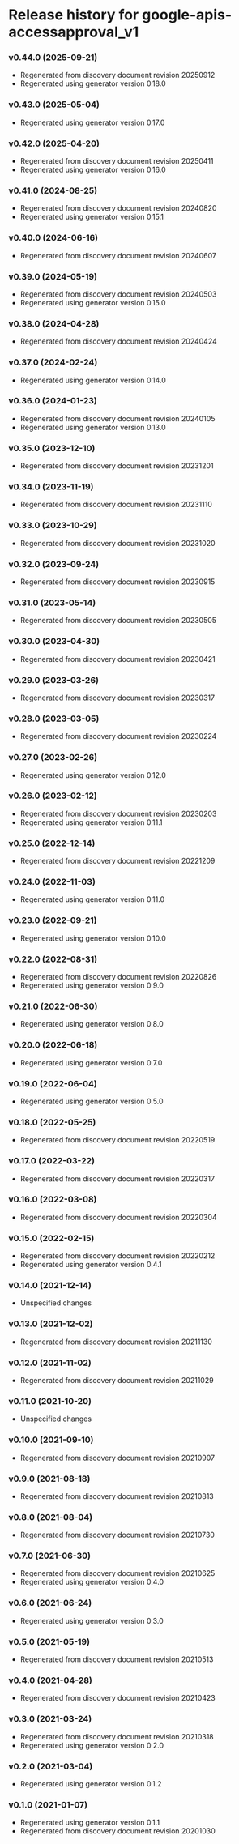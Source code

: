 # Release history for google-apis-accessapproval_v1

### v0.44.0 (2025-09-21)

* Regenerated from discovery document revision 20250912
* Regenerated using generator version 0.18.0

### v0.43.0 (2025-05-04)

* Regenerated using generator version 0.17.0

### v0.42.0 (2025-04-20)

* Regenerated from discovery document revision 20250411
* Regenerated using generator version 0.16.0

### v0.41.0 (2024-08-25)

* Regenerated from discovery document revision 20240820
* Regenerated using generator version 0.15.1

### v0.40.0 (2024-06-16)

* Regenerated from discovery document revision 20240607

### v0.39.0 (2024-05-19)

* Regenerated from discovery document revision 20240503
* Regenerated using generator version 0.15.0

### v0.38.0 (2024-04-28)

* Regenerated from discovery document revision 20240424

### v0.37.0 (2024-02-24)

* Regenerated using generator version 0.14.0

### v0.36.0 (2024-01-23)

* Regenerated from discovery document revision 20240105
* Regenerated using generator version 0.13.0

### v0.35.0 (2023-12-10)

* Regenerated from discovery document revision 20231201

### v0.34.0 (2023-11-19)

* Regenerated from discovery document revision 20231110

### v0.33.0 (2023-10-29)

* Regenerated from discovery document revision 20231020

### v0.32.0 (2023-09-24)

* Regenerated from discovery document revision 20230915

### v0.31.0 (2023-05-14)

* Regenerated from discovery document revision 20230505

### v0.30.0 (2023-04-30)

* Regenerated from discovery document revision 20230421

### v0.29.0 (2023-03-26)

* Regenerated from discovery document revision 20230317

### v0.28.0 (2023-03-05)

* Regenerated from discovery document revision 20230224

### v0.27.0 (2023-02-26)

* Regenerated using generator version 0.12.0

### v0.26.0 (2023-02-12)

* Regenerated from discovery document revision 20230203
* Regenerated using generator version 0.11.1

### v0.25.0 (2022-12-14)

* Regenerated from discovery document revision 20221209

### v0.24.0 (2022-11-03)

* Regenerated using generator version 0.11.0

### v0.23.0 (2022-09-21)

* Regenerated using generator version 0.10.0

### v0.22.0 (2022-08-31)

* Regenerated from discovery document revision 20220826
* Regenerated using generator version 0.9.0

### v0.21.0 (2022-06-30)

* Regenerated using generator version 0.8.0

### v0.20.0 (2022-06-18)

* Regenerated using generator version 0.7.0

### v0.19.0 (2022-06-04)

* Regenerated using generator version 0.5.0

### v0.18.0 (2022-05-25)

* Regenerated from discovery document revision 20220519

### v0.17.0 (2022-03-22)

* Regenerated from discovery document revision 20220317

### v0.16.0 (2022-03-08)

* Regenerated from discovery document revision 20220304

### v0.15.0 (2022-02-15)

* Regenerated from discovery document revision 20220212
* Regenerated using generator version 0.4.1

### v0.14.0 (2021-12-14)

* Unspecified changes

### v0.13.0 (2021-12-02)

* Regenerated from discovery document revision 20211130

### v0.12.0 (2021-11-02)

* Regenerated from discovery document revision 20211029

### v0.11.0 (2021-10-20)

* Unspecified changes

### v0.10.0 (2021-09-10)

* Regenerated from discovery document revision 20210907

### v0.9.0 (2021-08-18)

* Regenerated from discovery document revision 20210813

### v0.8.0 (2021-08-04)

* Regenerated from discovery document revision 20210730

### v0.7.0 (2021-06-30)

* Regenerated from discovery document revision 20210625
* Regenerated using generator version 0.4.0

### v0.6.0 (2021-06-24)

* Regenerated using generator version 0.3.0

### v0.5.0 (2021-05-19)

* Regenerated from discovery document revision 20210513

### v0.4.0 (2021-04-28)

* Regenerated from discovery document revision 20210423

### v0.3.0 (2021-03-24)

* Regenerated from discovery document revision 20210318
* Regenerated using generator version 0.2.0

### v0.2.0 (2021-03-04)

* Regenerated using generator version 0.1.2

### v0.1.0 (2021-01-07)

* Regenerated using generator version 0.1.1
* Regenerated from discovery document revision 20201030

